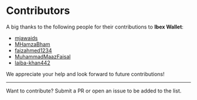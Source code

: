 # Contributors

A big thanks to the following people for their contributions to **Ibex Wallet**:

- [mjawaids](https://github.com/mjawaids)
- [MHamzaBham](https://github.com/MHamzaBham)
- [faizahmed1234](https://github.com/faizahmed1234)
- [MuhammadMaazFaisal](https://github.com/MuhammadMaazFaisal)
- [laiba-khan442](https://github.com/laiba-khan442)

We appreciate your help and look forward to future contributions!

---

Want to contribute? Submit a PR or open an issue to be added to the list.
